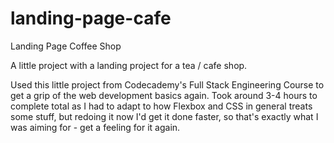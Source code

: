 # landing-page-cafe
Landing Page Coffee Shop 

A little project with a landing project for a tea / cafe shop.

Used this little project from Codecademy's Full Stack Engineering Course to get a grip of the web development basics again. Took around 3-4 hours to complete total as I had to adapt to how Flexbox and CSS in general treats some stuff, but redoing it now I'd get it done faster, so that's exactly what I was aiming for - get a feeling for it again.
